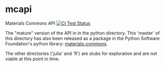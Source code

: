 # mcapi
Materials Commons API [![CI Test Status](https://travis-ci.org/materials-commons/mcapi.svg?branch=master)](https://travis-ci.org/materials-commons/mcapi)

The "mature" version of the API in in the python directory. This 'master' of this directory
has also been released as a package in the Python Software
Foundation's python library: [materials-commons](https://pypi.python.org/pypi/materials-commons).

The other directories ('julia' and 'R') are stubs for exploration and are not viable at this point in time.
